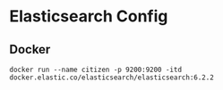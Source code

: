 # Elasticsearch Config
## Docker 
```
docker run --name citizen -p 9200:9200 -itd docker.elastic.co/elasticsearch/elasticsearch:6.2.2
```